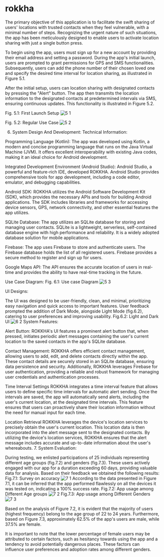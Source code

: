 # rokkha
The primary objective of this application is to facilitate the swift sharing of users' locations with trusted contacts when they feel vulnerable, with a minimal number of steps. Recognizing the urgent nature of such situations, the app has been meticulously designed to enable users to activate location sharing with just a single button press.

To begin using the app, users must sign up for a new account by providing their email address and setting a password. During the app's initial launch, users are prompted to grant permissions for GPS and SMS functionalities. Subsequently, users can add the phone number of their chosen loved one and specify the desired time interval for location sharing, as illustrated in Figure 5.1.

After the initial setup, users can location sharing with designated contacts by pressing the "Alert" button. The app then transmits the location information to the designated contacts at predetermined intervals via SMS, ensuring continuous updates. This functionality is illustrated in Figure 5.2.



Fig. 5.1: First Launch Setup
![5 1](https://github.com/SumitKar01/rokkha/assets/62619778/96548f1f-8375-49b4-bb9b-3373d29fc40f)

Fig. 5.2: Regular Use Case
![5 2](https://github.com/SumitKar01/rokkha/assets/62619778/d10fba7b-6ed1-4467-9e7c-6e638362343b)

6. System Design And Development:
Technical Information:

Programming Language (Kotlin): The app was developed using Kotlin, a modern and concise programming language that runs on the Java Virtual Machine (JVM). It offers excellent interoperability with existing Java codes, making it an ideal choice for Android development.

Integrated Development Environment (Android Studio): Android Studio, a powerful and feature-rich IDE, developed ROKKHA. Android Studio provides comprehensive tools for app development, including a code editor, emulator, and debugging capabilities.

Android SDK: ROKKHA utilizes the Android Software Development Kit (SDK), which provides the necessary APIs and tools for building Android applications. The SDK includes libraries and frameworks for accessing device sensors, GPS, network connectivity, and other essential features the app utilizes.

 SQLite Database: The app utilizes an SQLite database for storing and managing user contacts. SQLite is a lightweight, serverless, self-contained database engine with high performance and reliability. It is a widely adopted database solution for mobile applications.

Firebase: The app uses Firebase to store and authenticate users. The Firebase database holds the list of all registered users. Firebase provides a secure method to register and sign up for users.

Google Maps API: The API ensures the accurate location of users in real-time and provides the ability to have real-time tracking in the future.

Use Case Diagram:
Fig. 6.1: Use case Diagram
![5 3](https://github.com/SumitKar01/rokkha/assets/62619778/00b9c2c1-15f9-4101-bf20-21501cc6e25c)

UI Designs:

The UI was designed to be user-friendly, clean, and minimal, prioritizing easy navigation and quick access to important features. User feedback prompted the addition of Dark Mode, alongside Light Mode (fig.6.2), catering to user preferences and improving usability.
Fig.6.2: Light and Dark UI
![6 2](https://github.com/SumitKar01/rokkha/assets/62619778/69afe162-3763-4b99-89cd-7fd612a61c7c)
System Features: 

Alert Button: ROKKHA's UI features a prominent alert button that, when pressed, initiates periodic alert messages containing the user's current location to the saved contacts in the app's SQLite database.

Contact Management: ROKKHA offers efficient contact management, allowing users to add, edit, and delete contacts directly within the app. These contact details are securely stored in an SQLite database, ensuring data persistence and security. Additionally, ROKKHA leverages Firebase for user authentication, providing a reliable and robust framework for managing user credentials and authentication processes.

Time Interval Settings
ROKKHA integrates a time interval feature that allows users to define specific time intervals for automatic alert sending. Once the intervals are saved, the app will automatically send alerts, including the user's current location, at the designated time intervals. This feature ensures that users can proactively share their location information without the need for manual input for each time.

Location Retrieval
ROKKHA leverages the device's location services to precisely obtain the user's current location. This location data is then incorporated into the alert message sent to the designated contacts. By utilizing the device's location services, ROKKHA ensures that the alert message includes accurate and up-to-date information about the user's whereabouts.
7. System Evaluation:

During testing, we enlisted participations of 25 individuals representing different age groups (fig.7.2) and genders (fig.7.3). These users actively engaged with our app for a duration exceeding 60 days, providing valuable data for analysis. Based on their feedback we obtained the following results:
Fig.7.1: Survey on accuracy
![7 1](https://github.com/SumitKar01/rokkha/assets/62619778/a398d010-29db-434a-8ef7-d5e11ec2982d)
According to the data presented in Figure 7.1, it can be inferred that the app performed flawlessly on all the devices it was tested on, indicating a 100% success rate.
 Fig.7.2: App usage among Different Age groups
 ![7 2](https://github.com/SumitKar01/rokkha/assets/62619778/c8833b2d-bee2-476a-91d8-15ac98979e2e)
Fig.7.3: App usage among Different Genders
![7 3](https://github.com/SumitKar01/rokkha/assets/62619778/940f7d2c-3d22-4fd3-87ab-ae065a5b5771)

Based on the analysis of Figure 7.2, it is evident that the majority of users (highest frequency) belong to the age group of 22 to 24 years. Furthermore, based on Figure 7.3, approximately 62.5% of the app's users are male, while 37.5% are female. 

It is important to note that the lower percentage of female users may be attributed to certain factors, such as hesitancy towards using the app and a tendency to avoid potentially dangerous places. These factors can influence user preferences and adoption rates among different genders.


